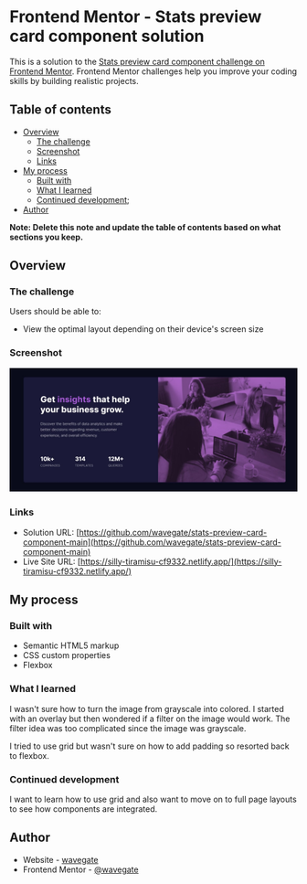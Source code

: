 # Frontend Mentor - Stats preview card component solution

This is a solution to the [Stats preview card component challenge on Frontend Mentor](https://www.frontendmentor.io/challenges/stats-preview-card-component-8JqbgoU62). Frontend Mentor challenges help you improve your coding skills by building realistic projects.

## Table of contents

- [Overview](#overview)
  - [The challenge](#the-challenge)
  - [Screenshot](#screenshot)
  - [Links](#links)
- [My process](#my-process)
  - [Built with](#built-with)
  - [What I learned](#what-i-learned)
  - [Continued development](#continued-development);
- [Author](#author)

**Note: Delete this note and update the table of contents based on what sections you keep.**

## Overview

### The challenge

Users should be able to:

- View the optimal layout depending on their device's screen size

### Screenshot

![](./screenshot.jpg)

### Links

- Solution URL: [https://github.com/wavegate/stats-preview-card-component-main](https://github.com/wavegate/stats-preview-card-component-main)
- Live Site URL: [https://silly-tiramisu-cf9332.netlify.app/](https://silly-tiramisu-cf9332.netlify.app/)

## My process

### Built with

- Semantic HTML5 markup
- CSS custom properties
- Flexbox

### What I learned

I wasn't sure how to turn the image from grayscale into colored. I started with an overlay but then wondered if a filter on the image would work. The filter idea was too complicated since the image was grayscale.

I tried to use grid but wasn't sure on how to add padding so resorted back to flexbox.

### Continued development

I want to learn how to use grid and also want to move on to full page layouts to see how components are integrated.

## Author

- Website - [wavegate](https://github.com/wavegate)
- Frontend Mentor - [@wavegate](https://www.frontendmentor.io/profile/wavegate)

